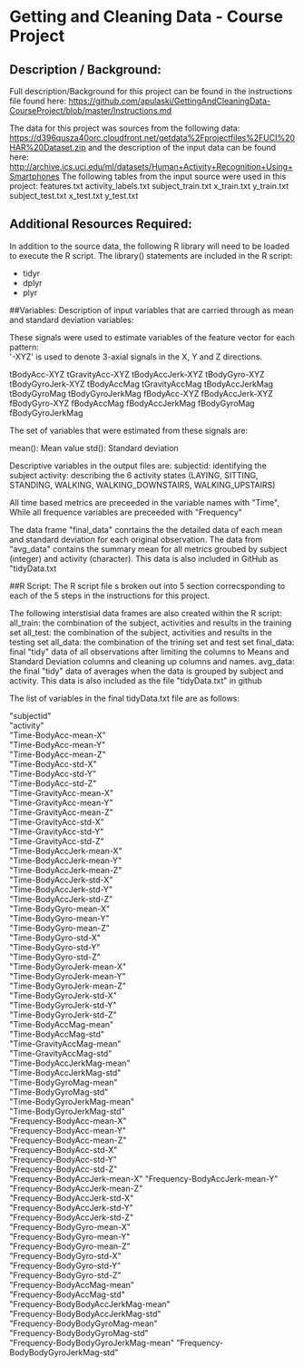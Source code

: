 # Getting and Cleaning Data - Course Project

## Description / Background:
Full description/Background for this project can be found in the instructions file found here: https://github.com/apulaski/GettingAndCleaningData-CourseProject/blob/master/Instructions.md

The data for this project was sources from the following data: https://d396qusza40orc.cloudfront.net/getdata%2Fprojectfiles%2FUCI%20HAR%20Dataset.zip and the description of the input data can be found here: http://archive.ics.uci.edu/ml/datasets/Human+Activity+Recognition+Using+Smartphones
The following tables from the input source were used in this project:
features.txt
activity_labels.txt
subject_train.txt
x_train.txt
y_train.txt
subject_test.txt
x_test.txt
y_test.txt

## Additional Resources Required:
In addition to the source data, the following R library will need to be loaded to execute the R script.  The library() statements are included in the R script:
- tidyr
- dplyr
- plyr

##Variables:
Description of input variables that are carried through as mean and standard deviation variables:

These signals were used to estimate variables of the feature vector for each pattern:  
'-XYZ' is used to denote 3-axial signals in the X, Y and Z directions.

tBodyAcc-XYZ
tGravityAcc-XYZ
tBodyAccJerk-XYZ
tBodyGyro-XYZ
tBodyGyroJerk-XYZ
tBodyAccMag
tGravityAccMag
tBodyAccJerkMag
tBodyGyroMag
tBodyGyroJerkMag
fBodyAcc-XYZ
fBodyAccJerk-XYZ
fBodyGyro-XYZ
fBodyAccMag
fBodyAccJerkMag
fBodyGyroMag
fBodyGyroJerkMag

The set of variables that were estimated from these signals are: 

mean(): Mean value
std(): Standard deviation



Descriptive variables in the output files are:
subjectid: identifying the subject
activity: describing the 6 activity states (LAYING, SITTING, STANDING, WALKING, WALKING_DOWNSTAIRS, WALKING_UPSTAIRS)

All time based metrics are preceeded in the variable names with "Time",
While all frequence variables are preceeded with "Frequency"

The data frame "final_data" conrtains the the detailed data of each mean and standard deviation for each original observation.
The data from "avg_data" contains the summary mean for all metrics groubed by subject (integer) and activity (character).  This data is also included in GitHub as "tidyData.txt

##R Script:
The R script file s broken out into 5 section correcsponding to each of the 5 steps in the instructions for this project.

The following interstisial data frames are also created within the R script:
all_train: the combination of the subject, activities and results in the training set
all_test: the combination of the subject, activities and results in the testing set
all_data: the combination of the trining set and test set
final_data: final "tidy" data of all observations after limiting the columns to Means and Standard Deviation columns and cleaning up columns and names.
avg_data: the final "tidy" data of averages when the data is grouped by subject and activity.  This data is also included as the file "tidyData.txt" in github

The list of variables in the final tidyData.txt file are as follows:

"subjectid"                          
"activity"                          
"Time-BodyAcc-mean-X"               
"Time-BodyAcc-mean-Y"               
"Time-BodyAcc-mean-Z"               
"Time-BodyAcc-std-X"                
"Time-BodyAcc-std-Y"                
"Time-BodyAcc-std-Z"                
"Time-GravityAcc-mean-X"             
"Time-GravityAcc-mean-Y"            
"Time-GravityAcc-mean-Z"             
"Time-GravityAcc-std-X"             
"Time-GravityAcc-std-Y"            
"Time-GravityAcc-std-Z"             
"Time-BodyAccJerk-mean-X"            
"Time-BodyAccJerk-mean-Y"           
"Time-BodyAccJerk-mean-Z"            
"Time-BodyAccJerk-std-X"            
"Time-BodyAccJerk-std-Y"             
"Time-BodyAccJerk-std-Z"            
"Time-BodyGyro-mean-X"               
"Time-BodyGyro-mean-Y"              
"Time-BodyGyro-mean-Z"               
"Time-BodyGyro-std-X"               
"Time-BodyGyro-std-Y"                
"Time-BodyGyro-std-Z"               
"Time-BodyGyroJerk-mean-X"           
"Time-BodyGyroJerk-mean-Y"          
"Time-BodyGyroJerk-mean-Z"           
"Time-BodyGyroJerk-std-X"           
"Time-BodyGyroJerk-std-Y"            
"Time-BodyGyroJerk-std-Z"           
"Time-BodyAccMag-mean"               
"Time-BodyAccMag-std"               
"Time-GravityAccMag-mean"           
"Time-GravityAccMag-std"            
"Time-BodyAccJerkMag-mean"           
"Time-BodyAccJerkMag-std"           
"Time-BodyGyroMag-mean"              
"Time-BodyGyroMag-std"              
"Time-BodyGyroJerkMag-mean"          
"Time-BodyGyroJerkMag-std"          
"Frequency-BodyAcc-mean-X"           
"Frequency-BodyAcc-mean-Y"          
"Frequency-BodyAcc-mean-Z"           
"Frequency-BodyAcc-std-X"           
"Frequency-BodyAcc-std-Y"           
"Frequency-BodyAcc-std-Z"           
"Frequency-BodyAccJerk-mean-X" 
"Frequency-BodyAccJerk-mean-Y"      
"Frequency-BodyAccJerk-mean-Z"      
"Frequency-BodyAccJerk-std-X"       
"Frequency-BodyAccJerk-std-Y"        
"Frequency-BodyAccJerk-std-Z"       
"Frequency-BodyGyro-mean-X"         
"Frequency-BodyGyro-mean-Y"         
"Frequency-BodyGyro-mean-Z"          
"Frequency-BodyGyro-std-X"          
"Frequency-BodyGyro-std-Y"           
"Frequency-BodyGyro-std-Z"          
"Frequency-BodyAccMag-mean"          
"Frequency-BodyAccMag-std"          
"Frequency-BodyBodyAccJerkMag-mean"  
"Frequency-BodyBodyAccJerkMag-std"  
"Frequency-BodyBodyGyroMag-mean"     
"Frequency-BodyBodyGyroMag-std"     
"Frequency-BodyBodyGyroJerkMag-mean" 
"Frequency-BodyBodyGyroJerkMag-std" 
